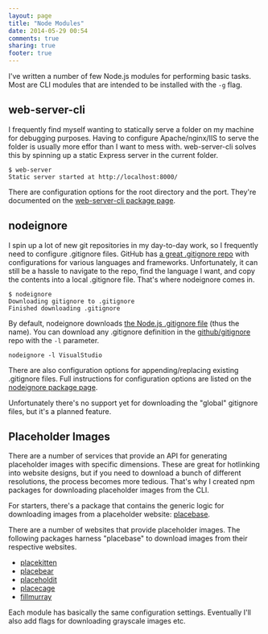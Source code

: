 ```yaml
---
layout: page
title: "Node Modules"
date: 2014-05-29 00:54
comments: true
sharing: true
footer: true
---
```


I've written a number of few Node.js modules for performing basic tasks.
Most are CLI modules that are intended to be installed with the `-g` flag.

web-server-cli
--------------

I frequently find myself wanting to statically serve a folder on my machine for debugging purposes.
Having to configure Apache/nginx/IIS to serve the folder is usually more effor than I want to mess with.
web-server-cli solves this by spinning up a static Express server in the current folder.

```
$ web-server
Static server started at http://localhost:8000/
```

There are configuration options for the root directory and the port.
They're documented on the [web-server-cli package page](https://www.npmjs.org/package/web-server-cli).

nodeignore
----------

I spin up a lot of new git repositories in my day-to-day work, so I frequently need to configure .gitignore files.
GitHub has [a great .gitignore repo](https://github.com/github/gitignore) with configurations for various languages and frameworks.
Unfortunately, it can still be a hassle to navigate to the repo, find the language I want, and copy the contents into a local .gitignore file.
That's where nodeignore comes in.

```
$ nodeignore
Downloading gitignore to .gitignore
Finished downloading .gitignore
```

By default, nodeignore downloads [the Node.js .gitignore file](https://github.com/github/gitignore/blob/master/Node.gitignore) (thus the name).
You can download any .gitignore definition in the [github/gitignore](https://github.com/github/gitignore) repo with the <code>&#8209;l</code> parameter.

```
nodeignore -l VisualStudio
```

There are also configuration options for appending/replacing existing .gitignore files.
Full instructions for configuration options are listed on the [nodeignore package page](https://www.npmjs.org/package/nodeignore).

Unfortunately there's no support yet for downloading the "global" gitignore files, but it's a planned feature.

Placeholder Images
------------------

There are a number of services that provide an API for generating placeholder images with specific dimensions.
These are great for hotlinking into website designs, but if you need to download a bunch of different resolutions, the process becomes more tedious.
That's why I created npm packages for downloading placeholder images from the CLI.

For starters, there's a package that contains the generic logic for downloading images from a placeholder website: [placebase](https://www.npmjs.org/package/placebase).

There are a number of websites that provide placeholder images.
The following packages harness "placebase" to download images from their respective websites.

* [placekitten](https://www.npmjs.org/package/placekitten)
* [placebear](https://www.npmjs.org/package/placebear)
* [placeholdit](https://www.npmjs.org/package/placeholdit)
* [placecage](https://www.npmjs.org/package/placecage)
* [fillmurray](https://www.npmjs.org/package/fillmurray)

Each module has basically the same configuration settings.
Eventually I'll also add flags for downloading grayscale images etc.